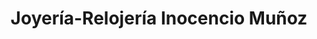 ---
title: "Joyería-Relojería Inocencio Muñoz"
url: /medina-del-campo/joyeria-relojeria-inocencio-munoz/
shop: Schmuck
---